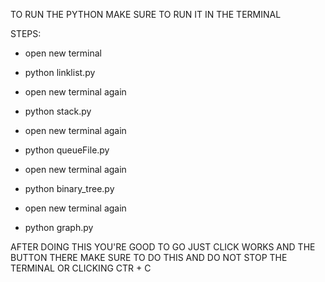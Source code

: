 TO RUN THE PYTHON MAKE SURE TO RUN IT IN THE TERMINAL

STEPS:
- open new terminal
- python linklist.py

- open new terminal again
- python stack.py

- open new terminal again
- python queueFile.py

- open new terminal again
- python binary_tree.py

- open new terminal again
- python graph.py

AFTER DOING THIS YOU'RE GOOD TO GO JUST CLICK WORKS AND THE BUTTON THERE
MAKE SURE TO DO THIS AND DO NOT STOP THE TERMINAL OR CLICKING CTR + C
